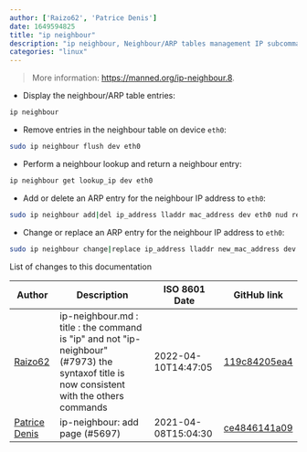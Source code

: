 ```yaml
---
author: ['Raizo62', 'Patrice Denis']
date: 1649594825
title: "ip neighbour"
description: "ip neighbour, Neighbour/ARP tables management IP subcommand."
categories: "linux"
---
```

> More information: <https://manned.org/ip-neighbour.8>.

- Display the neighbour/ARP table entries:

```bash
ip neighbour
```

- Remove entries in the neighbour table on device `eth0`:

```bash
sudo ip neighbour flush dev eth0
```

- Perform a neighbour lookup and return a neighbour entry:

```bash
ip neighbour get lookup_ip dev eth0
```

- Add or delete an ARP entry for the neighbour IP address to `eth0`:

```bash
sudo ip neighbour add|del ip_address lladdr mac_address dev eth0 nud reachable
```

- Change or replace an ARP entry for the neighbour IP address to `eth0`:

```bash
sudo ip neighbour change|replace ip_address lladdr new_mac_address dev eth0
```
List of changes to this documentation


Author | Description | ISO 8601 Date | GitHub link
------|-----|-----|-----
[Raizo62](mailto:silicium62-github@yahoo.fr) | ip-neighbour.md : title : the command is "ip" and not "ip-neighbour" (#7973) the syntaxof title is now consistent with the others commands | 2022-04-10T14:47:05 | [119c84205ea4](https://github.com/tldr-pages/tldr/commit/119c84205ea469d0ee438fed30a79cf47bb3012d)
[Patrice Denis](mailto:patrice.denis@gmail.com) | ip-neighbour: add page (#5697) | 2021-04-08T15:04:30 | [ce4846141a09](https://github.com/tldr-pages/tldr/commit/ce4846141a0950fb05d467dd6849a311574c06e0)

